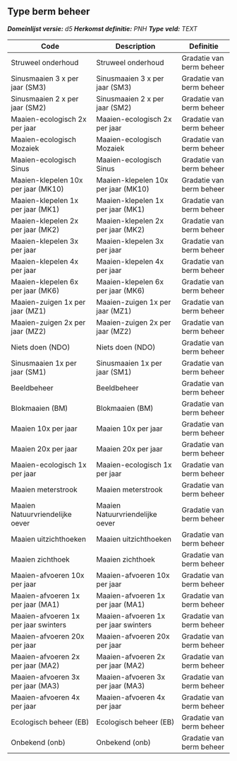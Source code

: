 ﻿## Type berm beheer

*__Domeinlijst versie:__ d5*
*__Herkomst definitie:__ PNH*
*__Type veld:__ TEXT*

|__Code__ |__Description__ |__Definitie__	|
|	---	|	---	|   ---	| 
| Struweel onderhoud | Struweel onderhoud | Gradatie van berm beheer |
| Sinusmaaien 3 x per jaar (SM3) | Sinusmaaien 3 x per jaar (SM3) | Gradatie van berm beheer |
| Sinusmaaien 2 x per jaar (SM2) | Sinusmaaien 2 x per jaar (SM2) | Gradatie van berm beheer |
| Maaien-ecologisch 2x per jaar | Maaien-ecologisch 2x per jaar | Gradatie van berm beheer |
| Maaien-ecologisch Mozaiek | Maaien-ecologisch Mozaiek | Gradatie van berm beheer |
| Maaien-ecologisch Sinus | Maaien-ecologisch Sinus | Gradatie van berm beheer |
| Maaien-klepelen 10x per jaar (MK10) | Maaien-klepelen 10x per jaar (MK10) | Gradatie van berm beheer |
| Maaien-klepelen 1x per jaar (MK1) | Maaien-klepelen 1x per jaar (MK1) | Gradatie van berm beheer |
| Maaien-klepelen 2x per jaar (MK2) | Maaien-klepelen 2x per jaar (MK2) | Gradatie van berm beheer |
| Maaien-klepelen 3x per jaar | Maaien-klepelen 3x per jaar | Gradatie van berm beheer |
| Maaien-klepelen 4x per jaar | Maaien-klepelen 4x per jaar | Gradatie van berm beheer |
| Maaien-klepelen 6x per jaar (MK6) | Maaien-klepelen 6x per jaar (MK6) | Gradatie van berm beheer |
| Maaien-zuigen 1x per jaar (MZ1) | Maaien-zuigen 1x per jaar (MZ1) | Gradatie van berm beheer |
| Maaien-zuigen 2x per jaar (MZ2) | Maaien-zuigen 2x per jaar (MZ2) | Gradatie van berm beheer |
| Niets doen (NDO) | Niets doen (NDO) | Gradatie van berm beheer |
| Sinusmaaien 1x per jaar (SM1) | Sinusmaaien 1x per jaar (SM1) | Gradatie van berm beheer |
| Beeldbeheer | Beeldbeheer | Gradatie van berm beheer |
| Blokmaaien (BM) | Blokmaaien (BM) | Gradatie van berm beheer |
| Maaien 10x per jaar | Maaien 10x per jaar | Gradatie van berm beheer |
| Maaien 20x per jaar | Maaien 20x per jaar | Gradatie van berm beheer |
| Maaien-ecologisch 1x per jaar | Maaien-ecologisch 1x per jaar | Gradatie van berm beheer |
| Maaien meterstrook | Maaien meterstrook | Gradatie van berm beheer |
| Maaien Natuurvriendelijke oever | Maaien Natuurvriendelijke oever | Gradatie van berm beheer |
| Maaien uitzichthoeken | Maaien uitzichthoeken | Gradatie van berm beheer |
| Maaien zichthoek | Maaien zichthoek | Gradatie van berm beheer |
| Maaien-afvoeren 10x per jaar | Maaien-afvoeren 10x per jaar | Gradatie van berm beheer |
| Maaien-afvoeren 1x per jaar (MA1) | Maaien-afvoeren 1x per jaar (MA1) | Gradatie van berm beheer |
| Maaien-afvoeren 1x per jaar swinters | Maaien-afvoeren 1x per jaar swinters | Gradatie van berm beheer |
| Maaien-afvoeren 20x per jaar | Maaien-afvoeren 20x per jaar | Gradatie van berm beheer |
| Maaien-afvoeren 2x per jaar (MA2) | Maaien-afvoeren 2x per jaar (MA2) | Gradatie van berm beheer |
| Maaien-afvoeren 3x per jaar (MA3) | Maaien-afvoeren 3x per jaar (MA3) | Gradatie van berm beheer |
| Maaien-afvoeren 4x per jaar | Maaien-afvoeren 4x per jaar | Gradatie van berm beheer |
| Ecologisch beheer (EB) | Ecologisch beheer (EB) | Gradatie van berm beheer |
| Onbekend (onb) | Onbekend (onb) | Gradatie van berm beheer |
